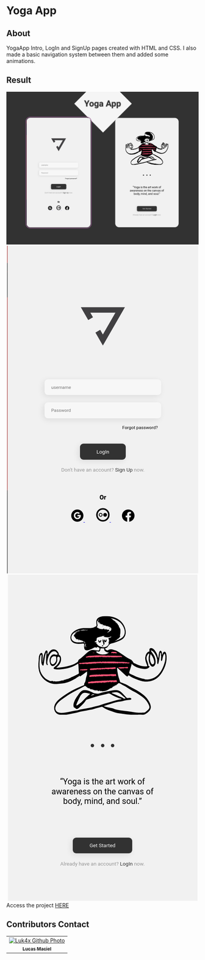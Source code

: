 # Yoga App

## About
YogaApp Intro, LogIn and SignUp pages created with HTML and CSS. I also made a basic navigation system between them and added some animations.

## Result
<img src="./assets/result/result3.png" alt="result">
<div align="center">
  <img src="./assets/result/result2.png" alt="result">
  <img src="./assets/result/result1.png" alt="result">
</div>
Access the project <a href="https://luk4x.github.io/DevClub-project-YogaApp/">HERE</a>

## Contributors Contact
<table>
  <tr>
    <td align="center">
      <a href="https://www.linkedin.com/in/lucasmacielf/">
        <img src="https://avatars.githubusercontent.com/Luk4x" width="150px;" alt="Luk4x Github Photo"/><br>
        <sub>
          <b>Lucas Maciel</b>
        </sub>
      </a>
    </td>
  </tr>
</table>

